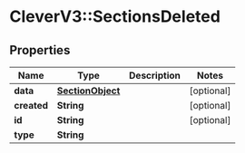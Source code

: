 # CleverV3::SectionsDeleted

## Properties
Name | Type | Description | Notes
------------ | ------------- | ------------- | -------------
**data** | [**SectionObject**](SectionObject.md) |  | [optional] 
**created** | **String** |  | [optional] 
**id** | **String** |  | [optional] 
**type** | **String** |  | 

